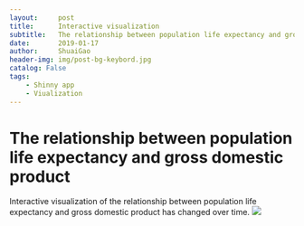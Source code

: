 ```yaml
---
layout:     post
title:      Interactive visualization
subtitle:   The relationship between population life expectancy and gross domestic product
date:       2019-01-17
author:     ShuaiGao
header-img: img/post-bg-keybord.jpg
catalog: False
tags:
    - Shinny app
    - Viualization
---
```


# The relationship between population life expectancy and gross domestic product
Interactive visualization of the relationship between population life expectancy and gross domestic product has changed over time.
![](https://cl.ly/0bdc61882671)